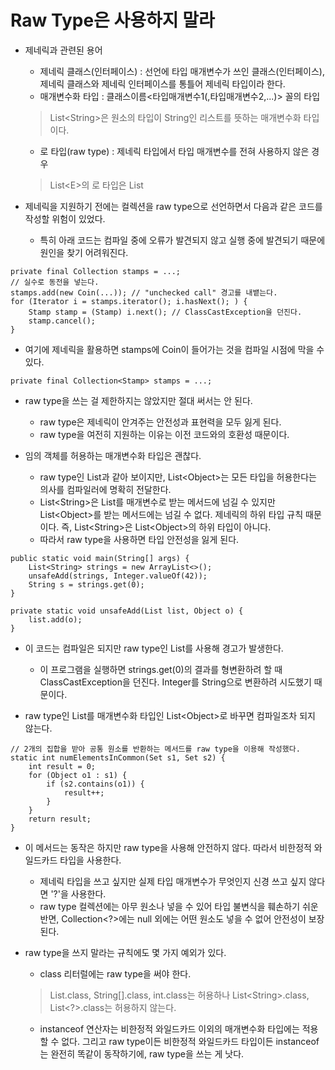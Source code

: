 # Raw Type은 사용하지 말라

* 제네릭과 관련된 용어
  * 제네릭 클래스(인터페이스) : 선언에 타입 매개변수가 쓰인 클래스(인터페이스), 제네릭 클래스와 제네릭 인터페이스를 통틀어 제네릭 타입이라 한다.
  * 매개변수화 타입 : 클래스이름<타입매개변수1(,타입매개변수2,...)> 꼴의 타입
  > List\<String>은 원소의 타입이 String인 리스트를 뜻하는 매개변수화 타입이다.
  * 로 타입(raw type) : 제네릭 타입에서 타입 매개변수를 전혀 사용하지 않은 경우
  > List\<E>의 로 타입은 List
  
* 제네릭을 지원하기 전에는 컬렉션을 raw type으로 선언하면서 다음과 같은 코드를 작성할 위험이 있었다.
  * 특히 아래 코드는 컴파일 중에 오류가 발견되지 않고 실행 중에 발견되기 때문에 원인을 찾기 어려워진다.

```
private final Collection stamps = ...;
// 실수로 동전을 넣는다.
stamps.add(new Coin(...)); // "unchecked call" 경고를 내뱉는다.
for (Iterator i = stamps.iterator(); i.hasNext(); ) {
    Stamp stamp = (Stamp) i.next(); // ClassCastException을 던진다.
    stamp.cancel();
}
```

* 여기에 제네릭을 활용하면 stamps에 Coin이 들어가는 것을 컴파일 시점에 막을 수 있다.

```
private final Collection<Stamp> stamps = ...;
```

* raw type을 쓰는 걸 제한하지는 않았지만 절대 써서는 안 된다.
  * raw type은 제네릭이 안겨주는 안전성과 표현력을 모두 잃게 된다.
  * raw type을 여전히 지원하는 이유는 이전 코드와의 호환성 때문이다.
  
* 임의 객체를 허용하는 매개변수화 타입은 괜찮다.
  * raw type인 List과 같아 보이지만, List\<Object>는 모든 타입을 허용한다는 의사를 컴파일러에 명확히 전달한다.
  * List\<String>은 List를 매개변수로 받는 메서드에 넘길 수 있지만 List\<Object>를 받는 메서드에는 넘길 수 없다. 제네릭의 하위 타입 규칙 때문이다. 즉, List\<String>은 List\<Object>의 하위 타입이 아니다.
  * 따라서 raw type을 사용하면 타입 안전성을 잃게 된다.
  

```
public static void main(String[] args) {
    List<String> strings = new ArrayList<>();
    unsafeAdd(strings, Integer.valueOf(42));
    String s = strings.get(0);
}

private static void unsafeAdd(List list, Object o) {
    list.add(o);
}
```

* 이 코드는 컴파일은 되지만 raw type인 List를 사용해 경고가 발생한다.
  * 이 프로그램을 실행하면 strings.get(0)의 결과를 형변환하려 할 때 ClassCastException을 던진다. Integer를 String으로 변환하려 시도했기 때문이다.
  
* raw type인 List를 매개변수화 타입인 List\<Object>로 바꾸면 컴파일조차 되지 않는다.

```
// 2개의 집합을 받아 공통 원소를 반환하는 메서드를 raw type을 이용해 작성했다.
static int numElementsInCommon(Set s1, Set s2) {
    int result = 0;
    for (Object o1 : s1) {
        if (s2.contains(o1)) {
            result++;
        }
    }
    return result;
}
```

* 이 메서드는 동작은 하지만 raw type을 사용해 안전하지 않다. 따라서 비한정적 와일드카드 타입을 사용한다.
  * 제네릭 타입을 쓰고 싶지만 실제 타입 매개변수가 무엇인지 신경 쓰고 싶지 않다면 '?'을 사용한다.
  * raw type 컬렉션에는 아무 원소나 넣을 수 있어 타입 불변식을 훼손하기 쉬운 반면, Collection\<?>에는 null 외에는 어떤 원소도 넣을 수 없어 안전성이 보장된다.
  
* raw type을 쓰지 말라는 규칙에도 몇 가지 예외가 있다.
  * class 리터럴에는 raw type을 써야 한다.
  > List.class, String[].class, int.class는 허용하나 List\<String>.class, List\<?>.class는 허용하지 않는다.
  * instanceof 연산자는 비한정적 와일드카드 이외의 매개변수화 타입에는 적용할 수 없다. 그리고 raw type이든 비한정적 와일드카드 타입이든 instanceof는 완전히 똑같이 동작하기에, raw type을 쓰는 게 낫다.